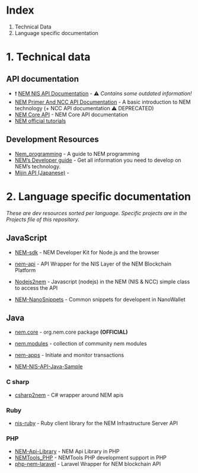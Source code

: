 # Index

1. Technical Data
2. Language specific documentation

# 1. Technical data

## API documentation

- :exclamation: [NEM NIS API Documentation](http://bob.nem.ninja/docs/) - :warning: *Contains some outdated information!*
- [NEM Primer And NCC API Documentation](https://www.nem.io/ncc/index.html) - A basic introduction to NEM technology (+ NCC API documentation :warning: DEPRECATED)
- [NEM Core API](http://www.nem.ninja/org.nem.core/) - NEM Core API documentation
- [NEM official tutorials](https://blog.nem.io/nem-tutorial-list/)

## Development Resources

- [Nem_programming](https://github.com/rb2nem/nem_programming) - A guide to NEM programming
- [NEM’s Developer guide](https://rb2nem.github.io/nem-dev-guide/) - Get all information you need to develop on NEM’s technology.
- [Mijin API (Japanese)](http://mijin.usayama.com/) -

# 2. Language specific documentation

*These are dev resources sorted per language. Specific projects are in the Projects file of this repository.*

## JavaScript

- [NEM-sdk](https://github.com/QuantumMechanics/NEM-sdk) - NEM Developer Kit for Node.js and the browser
- [nem-api](https://github.com/nikhiljha/nem-api) - API Wrapper for the NIS Layer of the NEM Blockchain Platform
- [Nodejs2nem](https://github.com/NemProject/nodejs2nem) - Javascript (nodejs) in the NEM (NIS & NCC) simple class to access the API

- [NEM-NanoSnippets](https://github.com/AtrauraBlockchain/NEM-NanoSnippets) - Common snippets for developent in NanoWallet

## Java

- [nem.core](https://github.com/NemProject/nem.core) - org.nem.core package **(OFFICIAL)**
- [nem.modules](https://github.com/NemProject/nem.modules) - collection of community nem modules
- [nem-apps](https://github.com/NEMChina/nem-apps) - Initiate and monitor transactions

- [NEM-NIS-API-Java-Sample](https://github.com/tomotomo9696/NEM-NIS-API-Java-Sample)

### C sharp

- [csharp2nem](https://github.com/NemProject/csharp2nem) - C# wrapper around NEM apis

### Ruby

- [nis-ruby](https://github.com/44uk/nis-ruby) - Ruby client library for the NEM Infrastructure Server API

### PHP

- [NEM-Api-Library](https://github.com/namuyan/NEM-Api-Library) - NEM Api Library in PHP
- [NEMTools_PHP](https://github.com/tomotomo9696/NEMTools_PHP) - NEMTools PHP development support in PHP
- [php-nem-laravel](https://github.com/evias/php-nem-laravel) - Laravel Wrapper for NEM blockchain API
